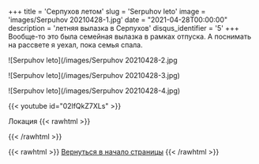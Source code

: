 +++
title = 'Серпухов летом'
slug = 'Serpuhov leto'
image = 'images/Serpuhov 20210428-1.jpg'
date = "2021-04-28T00:00:00"
description = 'летняя вылазка в Серпухов'
disqus_identifier = '5'
+++
Вообще-то это была семейная вылазка в рамках отпуска. А поснимать на рассвете я уехал, пока семья спала.

![Serpuhov leto](/images/Serpuhov 20210428-2.jpg

![Serpuhov leto](/images/Serpuhov 20210428-3.jpg)

![Serpuhov leto](/images/Serpuhov 20210428-4.jpg)

{{< youtube id="02lfQkZ7XLs" >}}

Локация
{{< rawhtml >}}
<script type="text/javascript" charset="utf-8" async src="https://api-maps.yandex.ru/services/constructor/1.0/js/?um=constructor%3Ace1b7a2afdbaa7e4a6cf2a56d3c2236fb8305c5bb48bd731e02dc0811b9268ea&amp;width=417&amp;height=403&amp;lang=ru_RU&amp;scroll=true"></script>
{{< /rawhtml >}}

{{< rawhtml >}}
<a href="#">Вернуться в начало страницы</a>
{{< /rawhtml >}}
